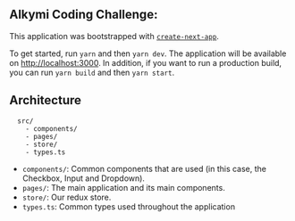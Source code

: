## Alkymi Coding Challenge:

This application was bootstrapped with [`create-next-app`](https://github.com/vercel/next.js/tree/canary/packages/create-next-app).

To get started, run `yarn` and then `yarn dev`. The application will be available on 
[http://localhost:3000](http://localhost:3000). In addition, if you want to run a production 
build, you can run `yarn build` and then `yarn start`.

## Architecture

```
  src/
    - components/
    - pages/
    - store/
    - types.ts
```

* `components/`: Common components that are used (in this case, the Checkbox, Input and Dropdown).
* `pages/`: The main application and its main components.
* `store/`: Our redux store.
* `types.ts`: Common types used throughout the application

